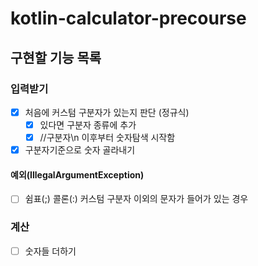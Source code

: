 # kotlin-calculator-precourse

## 구현할 기능 목록

### 입력받기

- [x] 처음에 커스텀 구분자가 있는지 판단 (정규식)
    - [x] 있다면 구분자 종류에 추가
    - [x] //구분자\n 이후부터 숫자탐색 시작함
- [x] 구분자기준으로 숫자 골라내기

#### 예외(IllegalArgumentException)

- [ ] 쉼표(;) 콜론(:) 커스텀 구분자 이외의 문자가 들어가 있는 경우

### 계산

- [ ] 숫자들 더하기

